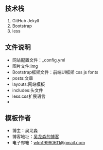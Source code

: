 ## 技术栈
1. GitHub Jekyll
2. Bootstrap
3. less
## 文件说明
* 网站配置文件：_config.yml 
* 图片文件:img
* Bootstrap框架文件：前端UI框架 css js fonts
* posts:文章
* layouts:网站模板
* includes:头文件
* less:css扩展语言
* 
## 模板作者

* 博主：吴龙淼
* 博客地址：[吴龙淼的博客](daoshangfei.top)
* 电子邮箱：wlm19990611@gmail.com


